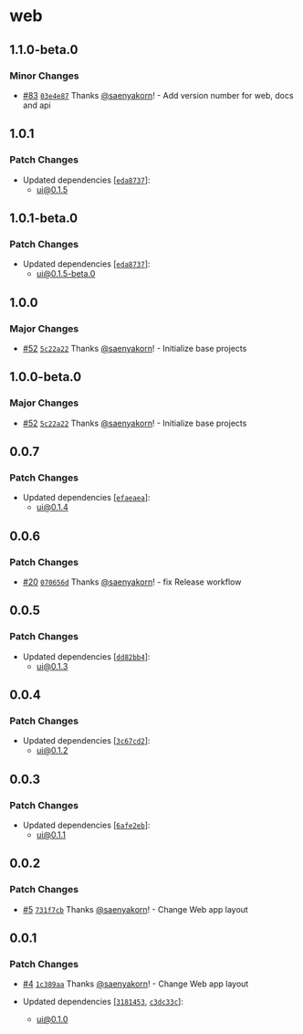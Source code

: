 # web

## 1.1.0-beta.0

### Minor Changes

- [#83](https://github.com/saenyakorn/monorepo-versioning-gitops/pull/83) [`03e4e87`](https://github.com/saenyakorn/monorepo-versioning-gitops/commit/03e4e87fd3a33d94d2b27e6f385fb3007ade7808) Thanks [@saenyakorn](https://github.com/saenyakorn)! - Add version number for web, docs and api

## 1.0.1

### Patch Changes

- Updated dependencies [[`eda8737`](https://github.com/saenyakorn/monorepo-versioning-gitops/commit/eda8737d6109daafc5cf0b1f561bdd6104ebddd5)]:
  - ui@0.1.5

## 1.0.1-beta.0

### Patch Changes

- Updated dependencies [[`eda8737`](https://github.com/saenyakorn/monorepo-versioning-gitops/commit/eda8737d6109daafc5cf0b1f561bdd6104ebddd5)]:
  - ui@0.1.5-beta.0

## 1.0.0

### Major Changes

- [#52](https://github.com/saenyakorn/monorepo-versioning-gitops/pull/52) [`5c22a22`](https://github.com/saenyakorn/monorepo-versioning-gitops/commit/5c22a22237b4d7465a98b4d53d618d28b9d6e7e9) Thanks [@saenyakorn](https://github.com/saenyakorn)! - Initialize base projects

## 1.0.0-beta.0

### Major Changes

- [#52](https://github.com/saenyakorn/monorepo-versioning-gitops/pull/52) [`5c22a22`](https://github.com/saenyakorn/monorepo-versioning-gitops/commit/5c22a22237b4d7465a98b4d53d618d28b9d6e7e9) Thanks [@saenyakorn](https://github.com/saenyakorn)! - Initialize base projects

## 0.0.7

### Patch Changes

- Updated dependencies [[`efaeaea`](https://github.com/saenyakorn/turborepo-versioning-demo/commit/efaeaeabdab2d166fa7169d905b95fc5c40030a8)]:
  - ui@0.1.4

## 0.0.6

### Patch Changes

- [#20](https://github.com/saenyakorn/turborepo-versioning-demo/pull/20) [`070656d`](https://github.com/saenyakorn/turborepo-versioning-demo/commit/070656dfed2d83dceeb453a24ad3425e9d090b40) Thanks [@saenyakorn](https://github.com/saenyakorn)! - fix Release workflow

## 0.0.5

### Patch Changes

- Updated dependencies [[`dd82bb4`](https://github.com/saenyakorn/turborepo-versioning-demo/commit/dd82bb4ca0ac3d4f17bc1eff711c371bb7c15050)]:
  - ui@0.1.3

## 0.0.4

### Patch Changes

- Updated dependencies [[`3c67cd2`](https://github.com/saenyakorn/turborepo-versioning-demo/commit/3c67cd20735339cd6fe511c2a690d8c41cbb6242)]:
  - ui@0.1.2

## 0.0.3

### Patch Changes

- Updated dependencies [[`6afe2eb`](https://github.com/saenyakorn/turborepo-versioning-demo/commit/6afe2eb2ab556165119b62f89517943815389d10)]:
  - ui@0.1.1

## 0.0.2

### Patch Changes

- [#5](https://github.com/saenyakorn/turborepo-versioning-demo/pull/5) [`731f7cb`](https://github.com/saenyakorn/turborepo-versioning-demo/commit/731f7cbe9466dd2b2d25cba2ce93ff160a5e7a65) Thanks [@saenyakorn](https://github.com/saenyakorn)! - Change Web app layout

## 0.0.1

### Patch Changes

- [#4](https://github.com/saenyakorn/turborepo-versioning-demo/pull/4) [`1c389aa`](https://github.com/saenyakorn/turborepo-versioning-demo/commit/1c389aa6efd37219bd80f7c51adefa60311f85a4) Thanks [@saenyakorn](https://github.com/saenyakorn)! - Change Web app layout

- Updated dependencies [[`3181453`](https://github.com/saenyakorn/turborepo-versioning-demo/commit/318145367e66e609c4271e444eeb99426e5bdc5e), [`c3dc33c`](https://github.com/saenyakorn/turborepo-versioning-demo/commit/c3dc33c0fee8e8b13cdd652674c9485eecae0481)]:
  - ui@0.1.0
